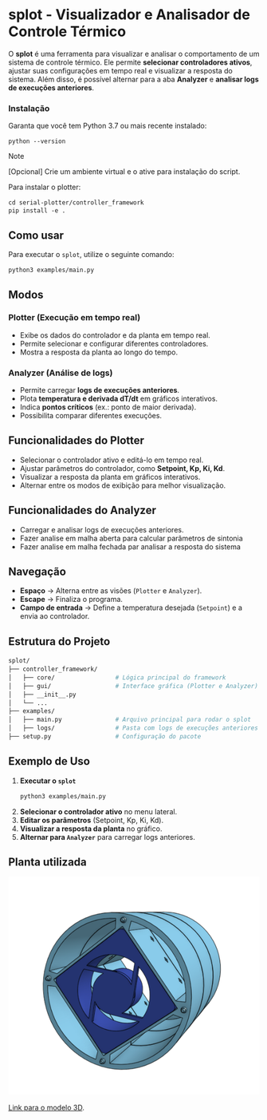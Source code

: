 # splot - Visualizador e Analisador de Controle Térmico

O **splot** é uma ferramenta para visualizar e analisar o comportamento de um sistema de controle térmico. Ele permite **selecionar controladores ativos**, ajustar suas configurações em tempo real e visualizar a resposta do sistema. Além disso, é possível alternar para a aba **Analyzer** e **analisar logs de execuções anteriores**.

### Instalação

Garanta que você tem Python 3.7 ou mais recente instalado:

```shell
python --version
```

> [!NOTE]
> [Opcional] Crie um ambiente virtual e o ative para instalação do script.

Para instalar o plotter:

```shell
cd serial-plotter/controller_framework
pip install -e .
```

## Como usar

Para executar o `splot`, utilize o seguinte comando:

```sh
python3 examples/main.py
```

## Modos

### Plotter (Execução em tempo real)

- Exibe os dados do controlador e da planta em tempo real.
- Permite selecionar e configurar diferentes controladores.
- Mostra a resposta da planta ao longo do tempo.

### Analyzer (Análise de logs)

- Permite carregar **logs de execuções anteriores**.
- Plota **temperatura e derivada dT/dt** em gráficos interativos.
- Indica **pontos críticos** (ex.: ponto de maior derivada).
- Possibilita comparar diferentes execuções.

## Funcionalidades do Plotter

- Selecionar o controlador ativo e editá-lo em tempo real.
- Ajustar parâmetros do controlador, como **Setpoint, Kp, Ki, Kd**.
- Visualizar a resposta da planta em gráficos interativos.
- Alternar entre os modos de exibição para melhor visualização.

## Funcionalidades do Analyzer
- Carregar e analisar logs de execuções anteriores.
- Fazer analise em malha aberta para calcular parâmetros de sintonia
- Fazer analise em malha fechada par analisar a resposta do sistema

## Navegação

- **Espaço** → Alterna entre as visões (`Plotter` e `Analyzer`).
- **Escape** → Finaliza o programa.
- **Campo de entrada** → Define a temperatura desejada (`Setpoint`) e a envia ao controlador.

## Estrutura do Projeto

```sh
splot/
├── controller_framework/
│   ├── core/                 # Lógica principal do framework
│   ├── gui/                  # Interface gráfica (Plotter e Analyzer)
│   ├── __init__.py
│   └── ...
├── examples/
│   ├── main.py               # Arquivo principal para rodar o splot
│   ├── logs/                 # Pasta com logs de execuções anteriores
├── setup.py                  # Configuração do pacote
```

## Exemplo de Uso

1. **Executar o `splot`**  
   ```sh
   python3 examples/main.py
   ```
2. **Selecionar o controlador ativo** no menu lateral.
3. **Editar os parâmetros** (Setpoint, Kp, Ki, Kd).
4. **Visualizar a resposta da planta** no gráfico.
5. **Alternar para `Analyzer`** para carregar logs anteriores.

## Planta utilizada
![Planta](https://raw.githubusercontent.com/limahigor/serial-plotter/c5f47e3c2436e8b601071a4ce413bb77daab515d/controller_framework/examples/thermal_plant.png)


[Link para o modelo 3D](https://cad.onshape.com/documents/2719c8d20779534c7559f55d/w/e520d6a9af3b32d2f18ef8f3/e/bb6b8d18dfe883fe6632567b).